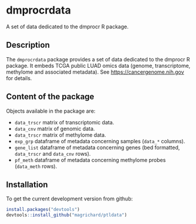 # dmprocrdata
A set of data dedicated to the dmprocr R package. 

## Description

The `dmprocrdata` package provides a set of data dedicated to the dmprocr R package. It embeds TCGA public LUAD omics data (genome, transcriptome, methylome and associated metadata). See https://cancergenome.nih.gov for details.

## Content of the package

Objects available in the package are:

* `data_trscr` matrix of transcriptomic data.
* `data_cnv` matrix of genomic data.
* `data_trscr` matrix of methylome data.
* `exp_grp` dataframe of metadata concerning samples (`data_*` columns).
* `gene_list` dataframe of metadata concerning genes (bed formatted, `data_trscr` and `data_cnv` rows).
* `pf_meth` dataframe of metadata concerning methylome probes (`data_meth` rows).
  
## Installation

To get the current development version from github:

```R
install.packages("devtools")
devtools::install_github("magrichard/ptldata")
```
